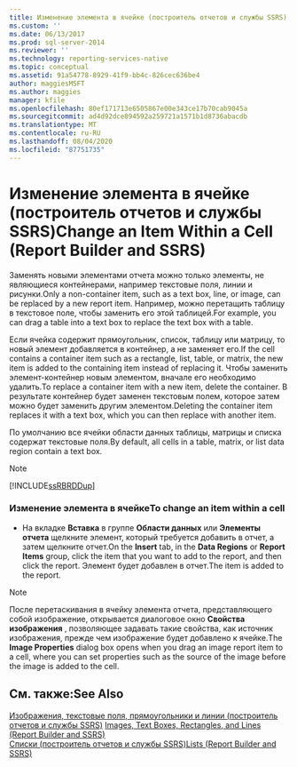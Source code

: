 ```yaml
---
title: Изменение элемента в ячейке (построитель отчетов и службы SSRS) | Документы Майкрософт
ms.custom: ''
ms.date: 06/13/2017
ms.prod: sql-server-2014
ms.reviewer: ''
ms.technology: reporting-services-native
ms.topic: conceptual
ms.assetid: 91a54778-8929-41f9-bb4c-826cec636be4
author: maggiesMSFT
ms.author: maggies
manager: kfile
ms.openlocfilehash: 80ef171713e6505867e00e343ce17b70cab9045a
ms.sourcegitcommit: ad4d92dce894592a259721a1571b1d8736abacdb
ms.translationtype: MT
ms.contentlocale: ru-RU
ms.lasthandoff: 08/04/2020
ms.locfileid: "87751735"
---
```

# <a name="change-an-item-within-a-cell-report-builder-and-ssrs"></a><span data-ttu-id="7da22-102">Изменение элемента в ячейке (построитель отчетов и службы SSRS)</span><span class="sxs-lookup"><span data-stu-id="7da22-102">Change an Item Within a Cell (Report Builder and SSRS)</span></span>
  <span data-ttu-id="7da22-103">Заменять новыми элементами отчета можно только элементы, не являющиеся контейнерами, например текстовые поля, линии и рисунки.</span><span class="sxs-lookup"><span data-stu-id="7da22-103">Only a non-container item, such as a text box, line, or image, can be replaced by a new report item.</span></span> <span data-ttu-id="7da22-104">Например, можно перетащить таблицу в текстовое поле, чтобы заменить его этой таблицей.</span><span class="sxs-lookup"><span data-stu-id="7da22-104">For example, you can drag a table into a text box to replace the text box with a table.</span></span>  
  
 <span data-ttu-id="7da22-105">Если ячейка содержит прямоугольник, список, таблицу или матрицу, то новый элемент добавляется в контейнер, а не заменяет его.</span><span class="sxs-lookup"><span data-stu-id="7da22-105">If the cell contains a container item such as a rectangle, list, table, or matrix, the new item is added to the containing item instead of replacing it.</span></span> <span data-ttu-id="7da22-106">Чтобы заменить элемент-контейнер новым элементом, вначале его необходимо удалить.</span><span class="sxs-lookup"><span data-stu-id="7da22-106">To replace a container item with a new item, delete the container.</span></span> <span data-ttu-id="7da22-107">В результате контейнер будет заменен текстовым полем, которое затем можно будет заменить другим элементом.</span><span class="sxs-lookup"><span data-stu-id="7da22-107">Deleting the container item replaces it with a text box, which you can then replace with another item.</span></span>  
  
 <span data-ttu-id="7da22-108">По умолчанию все ячейки области данных таблицы, матрицы и списка содержат текстовые поля.</span><span class="sxs-lookup"><span data-stu-id="7da22-108">By default, all cells in a table, matrix, or list data region contain a text box.</span></span>  
  
> [!NOTE]  
>  [!INCLUDE[ssRBRDDup](../../includes/ssrbrddup-md.md)]  
  
### <a name="to-change-an-item-within-a-cell"></a><span data-ttu-id="7da22-109">Изменение элемента в ячейке</span><span class="sxs-lookup"><span data-stu-id="7da22-109">To change an item within a cell</span></span>  
  
-   <span data-ttu-id="7da22-110">На вкладке **Вставка** в группе **Области данных** или **Элементы отчета** щелкните элемент, который требуется добавить в отчет, а затем щелкните отчет.</span><span class="sxs-lookup"><span data-stu-id="7da22-110">On the **Insert** tab, in the **Data Regions** or **Report Items** group, click the item that you want to add to the report, and then click the report.</span></span> <span data-ttu-id="7da22-111">Элемент будет добавлен в отчет.</span><span class="sxs-lookup"><span data-stu-id="7da22-111">The item is added to the report.</span></span>  
  
> [!NOTE]  
>  <span data-ttu-id="7da22-112">После перетаскивания в ячейку элемента отчета, представляющего собой изображение, открывается диалоговое окно **Свойства изображения** , позволяющее задавать такие свойства, как источник изображения, прежде чем изображение будет добавлено к ячейке.</span><span class="sxs-lookup"><span data-stu-id="7da22-112">The **Image Properties** dialog box opens when you drag an image report item to a cell, where you can set properties such as the source of the image before the image is added to the cell.</span></span>  
  
## <a name="see-also"></a><span data-ttu-id="7da22-113">См. также:</span><span class="sxs-lookup"><span data-stu-id="7da22-113">See Also</span></span>  
 <span data-ttu-id="7da22-114">[Изображения, текстовые поля, прямоугольники и линии (построитель отчетов и службы SSRS)](rectangles-and-lines-report-builder-and-ssrs.md) </span><span class="sxs-lookup"><span data-stu-id="7da22-114">[Images, Text Boxes, Rectangles, and Lines &#40;Report Builder and SSRS&#41;](rectangles-and-lines-report-builder-and-ssrs.md) </span></span>  
 [<span data-ttu-id="7da22-115">Списки (построитель отчетов и службы SSRS)</span><span class="sxs-lookup"><span data-stu-id="7da22-115">Lists &#40;Report Builder and SSRS&#41;</span></span>](tables-matrices-and-lists-report-builder-and-ssrs.md)  
  
  
